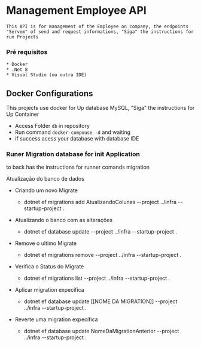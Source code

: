 
# Management Employee API

	This API is for management of the Employee on company, the endpoints "Servem" of send and request informations, "Siga" the instructions for run Projects


### Pré requisitos

	* Docker
	* .Net 8
	* Visual Studio (ou outra IDE)
	

## Docker Configurations

This projects use docker for Up database MySQL, "Siga" the instructions for Up Container

* Access Folder ```db``` in repository
* Run command ```docker-compouse -d``` and waiting 
* if success acess your database with database IDE


### Runer Migration database for init Application

to back has the instructions for runner comands migration 

Atualização do banco de dados

* Criando um novo Migrate
	- dotnet ef migrations add AtualizandoColunas --project ../infra --startup-project .
	
* Atualizando o banco com as alterações
	- dotnet ef database update --project ../infra --startup-project .

* Remove o ultimo Migrate
	- dotnet ef migrations remove --project ../infra --startup-project .

* Verifica o Status do Migrate
	- dotnet ef migrations list --project ../infra --startup-project .

* Aplicar migration expecífica
	- dotnet ef database update [[NOME DA MIGRATION]] --project ../infra --startup-project .

* Reverte uma migration expecífica
	- dotnet ef database update NomeDaMigrationAnterior --project ../infra --startup-project .



